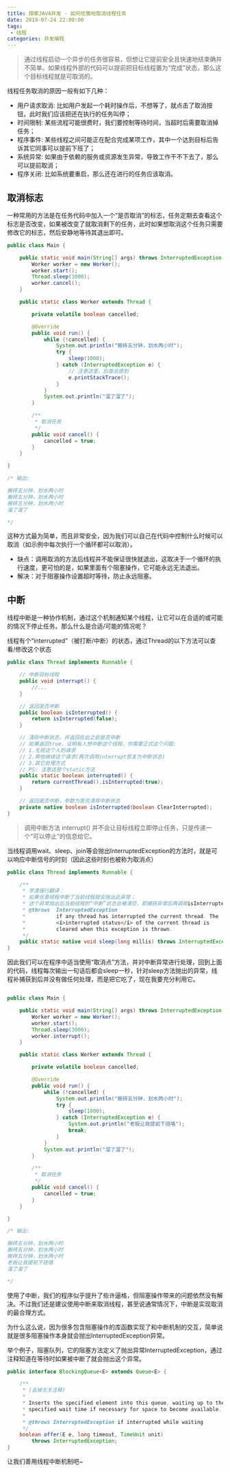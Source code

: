 ```yaml
---
title: 探索JAVA并发 - 如何优雅地取消线程任务
date: 2019-07-24 22:00:00
tags:
 - 线程
categories: 并发编程
---
```


> 通过线程启动一个异步的任务很容易，但想让它提前安全且快速地结束确并不简单。如果线程外部的代码可以提前把目标线程置为“完成”状态，那么这个目标线程就是可取消的。

线程任务取消的原因一般有如下几种：

+ 用户请求取消: 比如用户发起一个耗时操作后，不想等了，就点击了取消按钮，此时我们应该把还在执行的任务叫停；
+ 时间限制: 某些流程可能很费时，我们要控制等待时间，当超时后需要取消掉任务；
+ 程序事件: 某些线程之间可能正在配合完成某项工作，其中一个达到目标后告诉其它同事可以提前下班了；
+ 系统异常: 如果由于依赖的服务或资源发生异常，导致工作干不下去了，那么可以提前取消；
+ 程序关闭: 比如系统要重启，那么还在进行的任务应该取消。

## 取消标志

一种常用的方法是在任务代码中加入一个“是否取消”的标志，任务定期去查看这个标志是否改变，如果被改变了就取消剩下的任务，此时如果想取消这个任务只需要修改它的标志，然后安静地等待其退出即可。

```java
public class Main {

    public static void main(String[] args) throws InterruptedException {
        Worker worker = new Worker();
        worker.start();
        Thread.sleep(3000);
        worker.cancel();
    }

    public static class Worker extends Thread {

        private volatile boolean cancelled;

        @Override
        public void run() {
            while (!cancelled) {
                System.out.println("搬砖五分钟，划水两小时");
                try {
                    sleep(1000);
                } catch (InterruptedException e) {
                    // 注意这里，后面会提到
                    e.printStackTrace();
                }
            }
            System.out.println("溜了溜了");
        }

        /**
         * 取消任务
         */
        public void cancel() {
            cancelled = true;
        }
    }

}

/* 输出:

搬砖五分钟，划水两小时
搬砖五分钟，划水两小时
搬砖五分钟，划水两小时
溜了溜了

*/
```

这种方式最为简单，而且非常安全，因为我们可以自己在代码中控制什么时候可以取消（如示例中每次执行一个循环都可以取消）。

+ 缺点：调用取消的方法后线程并不能保证很快就退出，这取决于一个循环的执行速度，更可怕的是，如果里面有个阻塞操作，它可能永远无法退出。
+ 解决：对于阻塞操作设置超时等待，防止永远阻塞。

## 中断

线程中断是一种协作机制，通过这个机制通知某个线程，让它可以在合适的或可能的情况下停止任务。那么什么是合适/可能的情况呢？

线程有个“interrupted”（被打断/中断）的状态，通过Thread的以下方法可以查看/修改这个状态

```java
public class Thread implements Runnable {

    // 中断目标线程
    public void interrupt() {
        //...
    }

    // 返回是否中断
    public boolean isInterrupted() {
        return isInterrupted(false);
    }

    // 清除中断状态，并返回在此之前是否中断
    // 如果返回true，证明有人想中断这个线程，你需要正式这个问题:
    // 1.无视这个人的请求
    // 2.帮他继续这个请求(再次调用interrupt恢复为中断状态)
    // 3.其它处理方式
    // PS: 注意这是个static方法
    public static boolean interrupted() {
        return currentThread().isInterrupted(true);
    }

    // 返回是否中断，参数为是否清除中断状态
    private native boolean isInterrupted(boolean ClearInterrupted);
}
```

> 调用中断方法 interrupt() 并不会让目标线程立即停止任务，只是传递一个“可以停止”的信息给它。


当线程调用wait、sleep、join等会抛出InterruptedException的方法时，就是可以响应中断信号的时刻（因此这些时刻也被称为取消点）

```java
public class Thread implements Runnable {

    /**
     * 学渣强行翻译：
     * 如果任意线程中断了当前线程就会抛出此异常；
     * 这个异常抛出后当前线程的“中断”状态会被清空，即捕获异常后再调用isInterrupted()返回false
     * @throws  InterruptedException
     *          if any thread has interrupted the current thread. The
     *          <i>interrupted status</i> of the current thread is
     *          cleared when this exception is thrown.
     */
    public static native void sleep(long millis) throws InterruptedException;
}
```

因此我们可以在程序中适当使用“取消点”方法，并对中断异常进行处理，回到上面的代码，线程每次输出一句话后都会sleep一秒，针对sleep方法抛出的异常，线程补捕获到后并没有做任何处理，而是把它吃了，现在我要充分利用它。

```java

public class Main {

    public static void main(String[] args) throws InterruptedException {
        Worker worker = new Worker();
        worker.start();
        Thread.sleep(3000);
        worker.interrupt();
    }

    public static class Worker extends Thread {

        private volatile boolean cancelled;

        @Override
        public void run() {
            while (!cancelled) {
                System.out.println("搬砖五分钟，划水两小时");
                try {
                    sleep(1000);
                } catch (InterruptedException e) {
                    System.out.println("老板让我提前下班咯");
                    break;
                }
            }
            System.out.println("溜了溜了");
        }

        /**
         * 取消任务
         */
        public void cancel() {
            cancelled = true;
        }
    }

}

/* 输出: 

搬砖五分钟，划水两小时
搬砖五分钟，划水两小时
搬砖五分钟，划水两小时
老板让我提前下班咯
溜了溜了

*/
```

使用了中断，我们的程序似乎提升了些许逼格，但阻塞操作带来的问题依然没有解决。不过我们还是建议使用中断来取消线程，甚至说通常情况下，中断是实现取消的最合理方式。

为什么这么说，因为很多包含阻塞操作的库函数实现了和中断机制的交互，简单说就是很多阻塞操作本身就会抛出InterruptedException异常。

举个例子，阻塞队列，它的阻塞方法定义了抛出异常InterruptedException，通过注释知道在等待时如果被中断了就会抛出这个异常。

```java
public interface BlockingQueue<E> extends Queue<E> {

    /**
     * (去掉无关注释)
     *
     * Inserts the specified element into this queue, waiting up to the
     * specified wait time if necessary for space to become available.
     *
     * @throws InterruptedException if interrupted while waiting
     */
    boolean offer(E e, long timeout, TimeUnit unit)
        throws InterruptedException;
}
```

让我们善用线程中断机制吧~